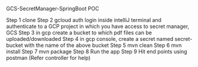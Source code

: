 GCS-SecretManager-SpringBoot POC

Step 1 clone 
Step 2 gcloud auth login inside intelliJ terminal and authenticate to a GCP project in which you have access to secret manager, GCS 
Step 3 in gcp create a bucket to which pdf files can be uploaded/downloaded 
Step 4 in gcp console, create a secret named secret-bucket with the name of the above bucket 
Step 5 mvn clean 
Step 6 mvn install 
Step 7 mvn package 
Step 8 Run the app 
Step 9 Hit end points using postman (Refer controller for help)
